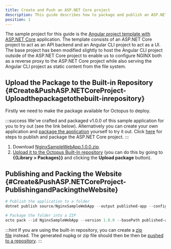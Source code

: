 ```yaml
---
title: Create and Push an ASP.NET Core project
description: This guide describes how to package and publish an ASP.NET Core project to Octopus from your development workstation.
position: 1
---
```


The sample project for this guide is the [Angular project template with ASP.NET Core](https://docs.microsoft.com/en-us/aspnet/core/client-side/spa/angular?view=aspnetcore-2.1) application. The template consists of an ASP.NET Core project to act as an API backend and an Angular CLI project to act as a UI. The base project has been modified slightly to host the Angular CLI project outside of the ASP.NET Core project to enable us to configure NGINX both as a reverse proxy to the ASP.NET Core project while also serving the Angular CLI project as static content from the file system.

## Upload the Package to the Built-in Repository {#Create&PushASP.NETCoreProject-Uploadthepackagetothebuilt-inrepository}

Firstly we need to make the package available for Octopus to deploy.

:::success
We've crafted and packaged v1.0.0 of this sample application for you to try out (see the link below). Alternatively you can create your own application and [package the application](/docs/packaging-applications/index.md) yourself to try it out. Click [here](#Create&PushASP.NETCoreProject-PublishingandPackingtheWebsite) for steps to publish and package the ASP.NET Core project.
:::

1. Download [NginxSampleWebApp.1.0.0.zip](/docs/attachments/nginxsamplewebapp.1.0.0.zip).
2. [Upload it to the Octopus Built-In repository](/docs/packaging-applications/package-repositories/built-in-repository/index.md#pushing-packages-to-the-built-in-repository) (you can do this by going to **{{Library > Packages}}** and clicking the **Upload package** button).

## Publishing and Packing the Website {#Create&PushASP.NETCoreProject-PublishingandPackingtheWebsite}

```powershell
# Publish the application to a folder
dotnet publish source/NginxSampleWebApp --output published-app --configuration Release

# Package the folder into a ZIP
octo pack --id NginxSampleWebApp --version 1.0.0 --basePath published-app
```

:::hint
If you are using the built-in repository, you can create a [zip file](/docs/packaging-applications/create-packages/octopus-cli.md#create-zip-packages) instead. The generated nupkg or zip file should then be then be [pushed to a repository](/docs/packaging-applications/package-repositories/index.md).
:::
